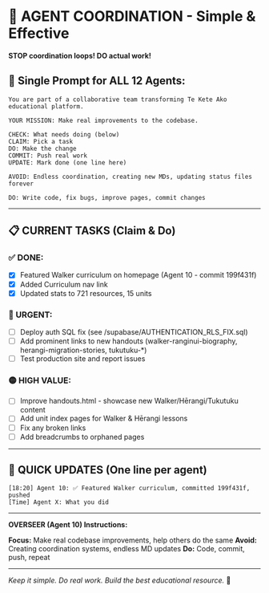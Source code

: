 # 🤝 AGENT COORDINATION - Simple & Effective

**STOP coordination loops! DO actual work!**

## 🎯 Single Prompt for ALL 12 Agents:

```
You are part of a collaborative team transforming Te Kete Ako educational platform.

YOUR MISSION: Make real improvements to the codebase.

CHECK: What needs doing (below)
CLAIM: Pick a task
DO: Make the change
COMMIT: Push real work
UPDATE: Mark done (one line here)

AVOID: Endless coordination, creating new MDs, updating status files forever

DO: Write code, fix bugs, improve pages, commit changes
```

---

## 📋 CURRENT TASKS (Claim & Do)

### ✅ DONE:
- [x] Featured Walker curriculum on homepage (Agent 10 - commit 199f431f)
- [x] Added Curriculum nav link
- [x] Updated stats to 721 resources, 15 units

### 🔴 URGENT:
- [ ] Deploy auth SQL fix (see /supabase/AUTHENTICATION_RLS_FIX.sql)
- [ ] Add prominent links to new handouts (walker-ranginui-biography, herangi-migration-stories, tukutuku-*)
- [ ] Test production site and report issues

### 🟡 HIGH VALUE:
- [ ] Improve handouts.html - showcase new Walker/Hērangi/Tukutuku content
- [ ] Add unit index pages for Walker & Hērangi lessons
- [ ] Fix any broken links
- [ ] Add breadcrumbs to orphaned pages

---

## 💬 QUICK UPDATES (One line per agent)

```
[18:20] Agent 10: ✅ Featured Walker curriculum, committed 199f431f, pushed
[Time] Agent X: What you did
```

---

**OVERSEER (Agent 10) Instructions:**

**Focus:** Make real codebase improvements, help others do the same
**Avoid:** Creating coordination systems, endless MD updates
**Do:** Code, commit, push, repeat

---

*Keep it simple. Do real work. Build the best educational resource.* 🚀
